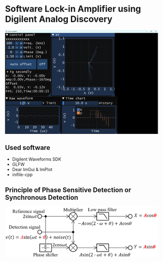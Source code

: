 # Software Lock-in Amplifier using Digilent Analog Discovery
  ![Hard copy](./docs/images/HardCopy.png)
## Used software
  - Digilent Waveforms SDK
  - GLFW
  - Dear ImGui & ImPlot
  - inifile-cpp
## Principle of Phase Sensitive Detection or Synchronous Detection
  ![Hard copy](./docs/images/PSD.png)
